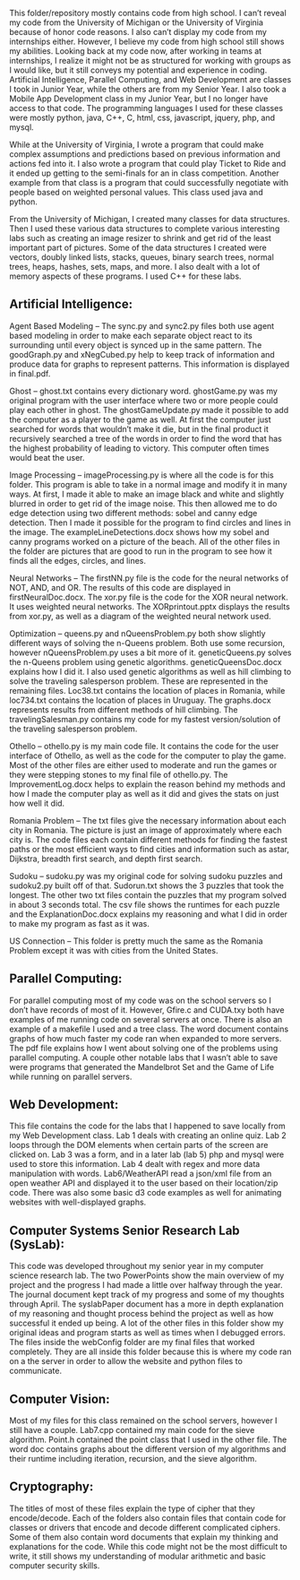 This folder/repository mostly contains code from high school. I can’t reveal my code from the University of Michigan or the University of Virginia because of honor code reasons. I also can’t display my code from my internships either. However, I believe my code from high school still shows my abilities. Looking back at my code now, after working in teams at internships, I realize it might not be as structured for working with groups as I would like, but it still conveys my potential and experience in coding. Artificial Intelligence, Parallel Computing, and Web Development are classes I took in Junior Year, while the others are from my Senior Year. I also took a Mobile App Development class in my Junior Year, but I no longer have access to that code. The programming languages I used for these classes were mostly python, java, C++, C, html, css, javascript, jquery, php, and mysql.

While at the University of Virginia, I wrote a program that could make complex assumptions and predictions based on previous information and actions fed into it. I also wrote a program that could play Ticket to Ride and it ended up getting to the semi-finals for an in class competition. Another example from that class is a program that could successfully negotiate with people based on weighted personal values. This class used java and python.

From the University of Michigan, I created many classes for data structures. Then I used these various data structures to complete various interesting labs such as creating an image resizer to shrink and get rid of the least important part of pictures. Some of the data structures I created were vectors, doubly linked lists, stacks, queues, binary search trees, normal trees, heaps, hashes, sets, maps, and more. I also dealt with a lot of memory aspects of these programs. I used C++ for these labs.

## Artificial Intelligence:

Agent Based Modeling – The sync.py and sync2.py files both use agent based modeling in order to make each separate object react to its surrounding until every object is synced up in the same pattern. The goodGraph.py and xNegCubed.py help to keep track of information and produce data for graphs to represent patterns. This information is displayed in final.pdf.

Ghost – ghost.txt contains every dictionary word. ghostGame.py was my original program with the user interface where two or more people could play each other in ghost. The ghostGameUpdate.py made it possible to add the computer as a player to the game as well. At first the computer just searched for words that wouldn’t make it die, but in the final product it recursively searched a tree of the words in order to find the word that has the highest probability of leading to victory. This computer often times would beat the user.

Image Processing – imageProcessing.py is where all the code is for this folder. This program is able to take in a normal image and modify it in many ways. At first, I made it able to make an image black and white and slightly blurred in order to get rid of the image noise. This then allowed me to do edge detection using two different methods: sobel and canny edge detection. Then I made it possible for the program to find circles and lines in the image. The exampleLineDetections.docx shows how my sobel and canny programs worked on a picture of the beach. All of the other files in the folder are pictures that are good to run in the program to see how it finds all the edges, circles, and lines.

Neural Networks – The firstNN.py file is the code for the neural networks of NOT, AND, and OR. The results of this code are displayed in firstNeuralDoc.docx. The xor.py file is the code for the XOR neural network. It uses weighted neural networks. The XORprintout.pptx displays the results from xor.py, as well as a diagram of the weighted neural network used.

Optimization – queens.py and nQueensProblem.py both show slightly different ways of solving the n-Queens problem. Both use some recursion, however nQueensProblem.py uses a bit more of it. geneticQueens.py solves the n-Queens problem using genetic algorithms. geneticQueensDoc.docx explains how I did it. I also used genetic algorithms as well as hill climbing to solve the traveling salesperson problem. These are represented in the remaining files. Loc38.txt contains the location of places in Romania, while loc734.txt contains the location of places in Uruguay. The graphs.docx represents results from different methods of hill climbing. The travelingSalesman.py contains my code for my fastest version/solution of the traveling salesperson problem.

Othello – othello.py is my main code file. It contains the code for the user interface of Othello, as well as the code for the computer to play the game. Most of the other files are either used to moderate and run the games or they were stepping stones to my final file of othello.py. The ImprovementLog.docx helps to explain the reason behind my methods and how I made the computer play as well as it did and gives the stats on just how well it did.

Romania Problem – The txt files give the necessary information about each city in Romania. The picture is just an image of approximately where each city is. The code files each contain different methods for finding the fastest paths or the most efficient ways to find cities and information such as astar, Dijkstra, breadth first search, and depth first search.

Sudoku – sudoku.py was my original code for solving sudoku puzzles and sudoku2.py built off of that. Sudorun.txt shows the 3 puzzles that took the longest. The other two txt files contain the puzzles that my program solved in about 3 seconds total. The csv file shows the runtimes for each puzzle and the ExplanationDoc.docx explains my reasoning and what I did in order to make my program as fast as it was.

US Connection – This folder is pretty much the same as the Romania Problem except it was with cities from the United States.

## Parallel Computing:
For parallel computing most of my code was on the school servers so I don’t have records of most of it. However, Gfire.c and CUDA.txy both have examples of me running code on several servers at once. There is also an example of a makefile I used and a tree class. The word document contains graphs of how much faster my code ran when expanded to more servers. The pdf file explains how I went about solving one of the problems using parallel computing. A couple other notable labs that I wasn’t able to save were programs that generated the Mandelbrot Set and the Game of Life while running on parallel servers.

## Web Development:
This file contains the code for the labs that I happened to save locally from my Web Development class. Lab 1 deals with creating an online quiz. Lab 2 loops through the DOM elements when certain parts of the screen are clicked on. Lab 3 was a form, and in a later lab (lab 5) php and mysql were used to store this information. Lab 4 dealt with regex and more data manipulation with words. Lab6/WeatherAPI read a json/xml file from an open weather API and displayed it to the user based on their location/zip code. There was also some basic d3 code examples as well for animating websites with well-displayed graphs.

## Computer Systems Senior Research Lab (SysLab):
This code was developed throughout my senior year in my computer science research lab. The two PowerPoints show the main overview of my project and the progress I had made a little over halfway through the year. The journal document kept track of my progress and some of my thoughts through April. The syslabPaper document has a more in depth explanation of my reasoning and thought process behind the project as well as how successful it ended up being. A lot of the other files in this folder show my original ideas and program starts as well as times when I debugged errors. The files inside the webConfig folder are my final files that worked completely. They are all inside this folder because this is where my code ran on a the server in order to allow the website and python files to communicate.

## Computer Vision:
Most of my files for this class remained on the school servers, however I still have a couple. Lab7.cpp contained my main code for the sieve algorithm. Point.h contained the point class that I used in the other file. The word doc contains graphs about the different version of my algorithms and their runtime including iteration, recursion, and the sieve algorithm.

## Cryptography:
The titles of most of these files explain the type of cipher that they encode/decode. Each of the folders also contain files that contain code for classes or drivers that encode and decode different complicated ciphers. Some of them also contain word documents that explain my thinking and explanations for the code. While this code might not be the most difficult to write, it still shows my understanding of modular arithmetic and basic computer security skills.
